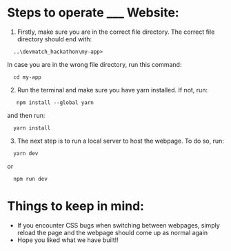 # Steps to operate ___ Website:

1. Firstly, make sure you are in the correct file directory. The correct file directory should end with:
```
  ..\devmatch_hackathon\my-app>
```
 In case you are in the wrong file directory, run this command:
```
  cd my-app
```
2. Run the terminal and make sure you have yarn installed. If not, run:
```
   npm install --global yarn
```
 and then run:
```
  yarn install
```
3. The next step is to run a local server to host the webpage. To do so, run:
```
  yarn dev
```
 or
```
  npm run dev
```

# Things to keep in mind:
- If you encounter CSS bugs when switching between webpages, simply reload the page and the webpage should come up as normal again
- Hope you liked what we have built!!
